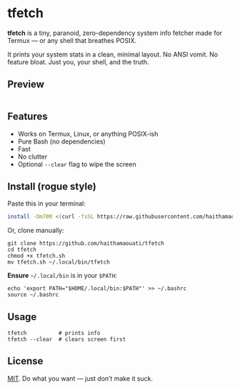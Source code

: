 # tfetch

**tfetch** is a tiny, paranoid, zero-dependency system info fetcher made for Termux — or any shell that breathes POSIX.

It prints your system stats in a clean, minimal layout. No ANSI vomit. No feature bloat. Just you, your shell, and the truth.

## Preview

```

```

## Features

- Works on Termux, Linux, or anything POSIX-ish
- Pure Bash (no dependencies)
- Fast
- No clutter
- Optional `--clear` flag to wipe the screen

## Install (rogue style)

Paste this in your terminal:

```bash
install -Dm700 <(curl -fsSL https://raw.githubusercontent.com/haithamaouati/tfetch/main/tfetch.sh) ~/.local/bin/tfetch
```

Or, clone manually:
```
git clone https://github.com/haithamaouati/tfetch
cd tfetch
chmod +x tfetch.sh
mv tfetch.sh ~/.local/bin/tfetch
```

**Ensure** `~/.local/bin` is in your `$PATH`:
```
echo 'export PATH="$HOME/.local/bin:$PATH"' >> ~/.bashrc
source ~/.bashrc
```

## Usage
```
tfetch          # prints info
tfetch --clear  # clears screen first
```

## License

[MIT](LICENSE).
Do what you want — just don’t make it suck.
